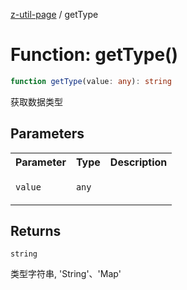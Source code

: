 [z-util-page](../README.md) / getType

# Function: getType()

```ts
function getType(value: any): string
```

获取数据类型

## Parameters

<table>
<tr>
<th>Parameter</th>
<th>Type</th>
<th>Description</th>
</tr>
<tr>
<td>

`value`

</td>
<td>

`any`

</td>
<td>

</td>
</tr>
</table>

## Returns

`string`

类型字符串, 'String'、'Map'
